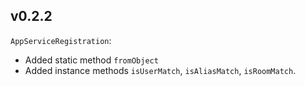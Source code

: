 v0.2.2
------
`AppServiceRegistration`:
 * Added static method `fromObject`
 * Added instance methods `isUserMatch`, `isAliasMatch`, `isRoomMatch`.
